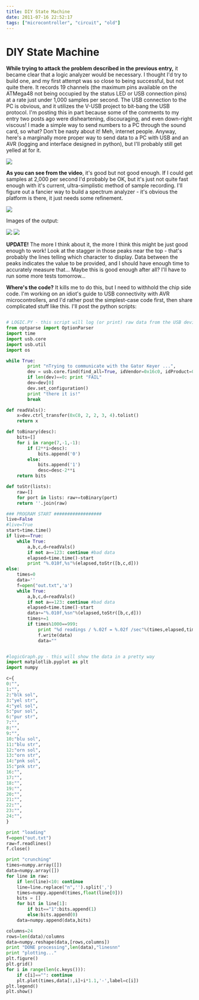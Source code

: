 ```yaml
---
title: DIY State Machine
date: 2011-07-16 22:52:17
tags: ["microcontroller", "circuit", "old"]
---
```


# DIY State Machine

__While trying to attack the problem described in the previous entry,__ it became clear that a logic analyzer would be necessary.  I thought I'd try to build one, and my first attempt was so close to being successful, but not quite there.  It records 19 channels (the maximum pins available on the ATMega48 not being occupied by the status LED or USB connection pins) at a rate just under 1,000 samples per second. The USB connection to the PC is obvious, and it utilizes the V-USB project to bit-bang the USB protocol. I'm posting this in part because some of the comments to my entry two posts ago were disheartening, discouraging, and even down-right viscous!  I made a simple way to send numbers to a PC through the sound card, so what? Don't be nasty about it!  Meh, internet people.  Anyway, here's a marginally more proper way to send data to a PC with USB and an AVR (logging and interface designed in python), but I'll probably still get yelled at for it.

![](https://www.youtube.com/embed/TEHF6b5bqj8)

__As you can see from the video__, it's good but not good enough. If I could get samples at 2,000 per second I'd probably be OK, but it's just not quite fast enough with it's current, ultra-simplistic method of sample recording. I'll figure out a fancier way to build a spectrum analyzer - it's obvious the platform is there, it just needs some refinement.

![](https://www.youtube.com/embed/chyJ3Fw0mPc)

Images of the output:

<div class="text-center img-border">

[![](diy-logic-analyzer-1_thumb.jpg)](diy-logic-analyzer-1.png)
[![](diy-logic-analyzer-2_thumb.jpg)](diy-logic-analyzer-2.png)

</div>

__UPDATE!__ The more I think about it, the more I think this might be just good enough to work!  Look at the stagger in those peaks near the top - that's probably the lines telling which character to display. Data between the peaks indicates the value to be provided, and I should have enough time to accurately measure that... Maybe this is good enough after all? I'll have to run some more tests tomorrow...

__Where's the code?__ It kills me to do this, but I need to withhold the chip side code. I'm working on an idiot's guide to USB connectivity with AVR microcontrollers, and I'd rather post the simplest-case code first, then share complicated stuff like this.  I'll post the python scripts:

```python

# LOGIC.PY - this script will log (or print) raw data from the USB device
from optparse import OptionParser
import time
import usb.core
import usb.util
import os

while True:
        print "nTrying to communicate with the Gator Keyer ...",
        dev = usb.core.find(find_all=True, idVendor=0x16c0, idProduct=0x5dc)
        if len(dev)==0: print "FAIL"
        dev=dev[0]
        dev.set_configuration()
        print "there it is!"
        break

def readVals():
    x=dev.ctrl_transfer(0xC0, 2, 2, 3, 4).tolist()
    return x

def toBinary(desc):
    bits=[]
    for i in range(7,-1,-1):
        if (2**i>desc):
            bits.append('0')
        else:
            bits.append('1')
            desc=desc-2**i
    return bits

def toStr(lists):
    raw=[]
    for port in lists: raw+=toBinary(port)
    return ''.join(raw)

### PROGRAM START ##################
live=False
#live=True
start=time.time()
if live==True:
    while True:
        a,b,c,d=readVals()
        if not a==123: continue #bad data
        elapsed=time.time()-start
        print "%.010f,%s"%(elapsed,toStr([b,c,d]))
else:
    times=0
    data=''
    f=open("out.txt",'a')
    while True:
        a,b,c,d=readVals()
        if not a==123: continue #bad data
        elapsed=time.time()-start
        data+="%.010f,%sn"%(elapsed,toStr([b,c,d]))
        times+=1
        if times%1000==999:
            print "%d readings / %.02f = %.02f /sec"%(times,elapsed,times/elapsed)
            f.write(data)
            data=""

```

```python

#logicGraph.py - this will show the data in a pretty way
import matplotlib.pyplot as plt
import numpy

c={
0:"",
1:"",
2:"blk sol",
3:"yel str",
4:"yel sol",
5:"pur sol",
6:"pur str",
7:"",
8:"",
9:"",
10:"blu sol",
11:"blu str",
12:"orn sol",
13:"orn str",
14:"pnk sol",
15:"pnk str",
16:"",
17:"",
18:"",
19:"",
20:"",
21:"",
22:"",
23:"",
24:"",
}

print "loading"
f=open("out.txt")
raw=f.readlines()
f.close()

print "crunching"
times=numpy.array([])
data=numpy.array([])
for line in raw:
    if len(line)<10: continue
    line=line.replace("n",'').split(',')
    times=numpy.append(times,float(line[0]))
    bits = []
    for bit in line[1]:
        if bit=="1":bits.append(1)
        else:bits.append(0)
    data=numpy.append(data,bits)

columns=24
rows=len(data)/columns
data=numpy.reshape(data,[rows,columns])
print "DONE processing",len(data),"linesnn"
print "plotting..."
plt.figure()
plt.grid()
for i in range(len(c.keys())):
    if c[i]=="": continue
    plt.plot(times,data[:,i]+i*1.1,'-',label=c[i])
plt.legend()
plt.show()
```